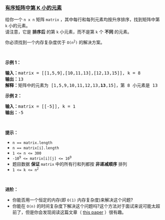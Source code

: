 ### [有序矩阵中第 K 小的元素](https://leetcode-cn.com/problems/kth-smallest-element-in-a-sorted-matrix)

<p>给你一个&nbsp;<code>n x n</code><em>&nbsp;</em>矩阵&nbsp;<code>matrix</code> ，其中每行和每列元素均按升序排序，找到矩阵中第 <code>k</code> 小的元素。<br />
请注意，它是 <strong>排序后</strong> 的第 <code>k</code> 小元素，而不是第 <code>k</code> 个 <strong>不同</strong> 的元素。</p>

<p>你必须找到一个内存复杂度优于&nbsp;<code>O(n<sup>2</sup>)</code> 的解决方案。</p>

<p>&nbsp;</p>

<p><strong class="example">示例 1：</strong></p>

<pre>
<strong>输入：</strong>matrix = [[1,5,9],[10,11,13],[12,13,15]], k = 8
<strong>输出：</strong>13
<strong>解释：</strong>矩阵中的元素为 [1,5,9,10,11,12,13,<strong>13</strong>,15]，第 8 小元素是 13
</pre>

<p><strong class="example">示例 2：</strong></p>

<pre>
<strong>输入：</strong>matrix = [[-5]], k = 1
<strong>输出：</strong>-5
</pre>

<p>&nbsp;</p>

<p><strong>提示：</strong></p>

<ul>
	<li><code>n == matrix.length</code></li>
	<li><code>n == matrix[i].length</code></li>
	<li><code>1 &lt;= n &lt;= 300</code></li>
	<li><code>-10<sup>9</sup> &lt;= matrix[i][j] &lt;= 10<sup>9</sup></code></li>
	<li>题目数据 <strong>保证</strong> <code>matrix</code> 中的所有行和列都按 <strong>非递减顺序</strong> 排列</li>
	<li><code>1 &lt;= k &lt;= n<sup>2</sup></code></li>
</ul>

<p>&nbsp;</p>

<p><strong>进阶：</strong></p>

<ul>
	<li>你能否用一个恒定的内存(即 <code>O(1)</code> 内存复杂度)来解决这个问题?</li>
	<li>你能在 <code>O(n)</code> 的时间复杂度下解决这个问题吗?这个方法对于面试来说可能太超前了，但是你会发现阅读这篇文章（&nbsp;<a href="http://www.cse.yorku.ca/~andy/pubs/X+Y.pdf" target="_blank">this paper</a>&nbsp;）很有趣。</li>
</ul>

